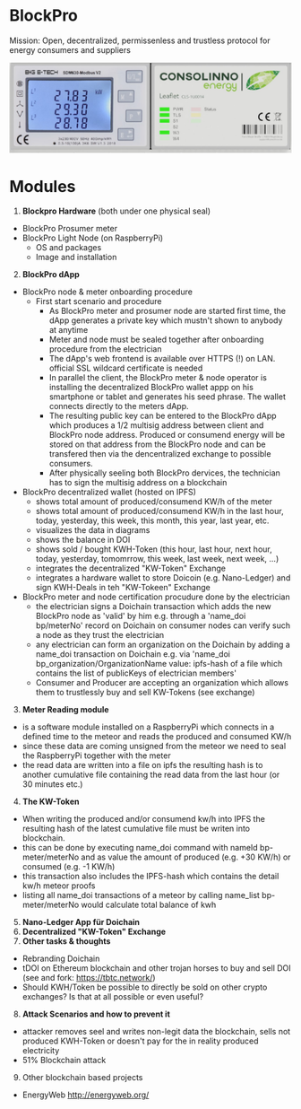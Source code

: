 # BlockPro
Mission: Open, decentralized, permissenless and trustless protocol for energy consumers and suppliers

![Consollino Prosumer Node](./Consollino.png)

# Modules
1. **Blockpro Hardware** (both under one physical seal)
  - BlockPro Prosumer meter
  - BlockPro Light Node (on RaspberryPi)
    - OS and packages
    - Image and installation
2. **BlockPro dApp**
  - BlockPro node & meter onboarding procedure
    - First start scenario and procedure
      - As BlockPro meter and prosumer node are started first time, the dApp generates a private key which mustn't shown to anybody at anytime
      - Meter and node must be sealed together after onboarding procedure from the electrician
      - The dApp's web frontend is available over HTTPS (!) on LAN. official SSL wildcard certificate is needed
      - In parallel the client, the BlockPro meter & node operator is installing the decentralized BlockPro wallet appp on his smartphone or tablet and generates his seed phrase. The wallet connects directly to the meters dApp.
      - The resulting public key can be entered to the BlockPro dApp which produces a 1/2 multisig address between client and BlockPro node address. Produced or consumend energy will be stored on that address from the BlockPro node and can be transfered then via the dencentralized exchange to possible consumers.
      - After physically seeling both BlockPro dervices, the technician has to sign the multisig address on a blockchain
  - BlockPro decentralized wallet (hosted on IPFS)
      - shows total amount of produced/consumend KW/h of the meter
      - shows total amount of produced/consumend KW/h in the last hour, today, yesterday, this week, this month, this year, last year, etc.
      - visualizes the data in diagrams
      - shows the balance in DOI
      - shows sold / bought KWH-Token (this hour, last hour, next hour, today, yesterday, tomomrrow, this week, last week, next week, ...)
      - integrates the decentralized "KW-Token" Exchange
      - integrates a hardware wallet to store Doicoin (e.g. Nano-Ledger) and sign KWH-Deals in teh "KW-Tokeen" Exchange
  - BlockPro meter and node certification procudure done by the electrician
      - the electrician signs a Doichain transaction which adds the new BlockPro node as 'valid' by him e.g. through a 'name_doi bp/meterNo' record on Doichain on consumer nodes can verify such a node as they trust the electrician
      - any electrician can form an organization on the Doichain by adding a name_doi transaction on Doichain e.g. via 'name_doi bp_organization/OrganizationName value: ipfs-hash of a file which contains the list of publicKeys of electrician members'
      - Consumer and Producer are accepting an organization which allows them to trustlessly buy and sell KW-Tokens (see exchange)
3. **Meter Reading module**
  - is a software module installed on a RaspberryPi which connects in a defined time to the meteor and reads the produced and consumed KW/h
  - since these data are coming unsigned from the meteor we need to seal the RaspberryPi together with the meter
  - the read data are written into a file on ipfs the resulting hash is to another cumulative file containing the read data from the last hour (or 30 minutes etc.)
4. **The KW-Token**
  - When writing the produced and/or consumend kw/h into IPFS the resulting hash of the latest cumulative file must be writen into blockchain. 
  - this can be done by executing name_doi command with nameId bp-meter/meterNo and as value the amount of produced (e.g. +30 KW/h) or consumed (e.g. -1 KW/h)
  - this transaction also includes the IPFS-hash which contains the detail kw/h meteor proofs
  - listing all name_doi transactions of a meteor by calling name_list bp-meter/meterNo would calculate total balance of kwh
5. **Nano-Ledger App für Doichain**
6. **Decentralized "KW-Token" Exchange**
7. **Other tasks & thoughts**
  - Rebranding Doichain
  - tDOI on Ethereum blockchain and other trojan horses to buy and sell DOI (see and fork: https://tbtc.network/) 
  - Should KWH/Token be possible to directly be sold on other crypto exchanges? Is that at all possible or even useful? 
8. **Attack Scenarios and how to prevent it**
  - attacker removes seel and writes non-legit data the blockchain, sells not produced KWH-Token or doesn't pay for the in reality produced electricity
  - 51% Blockchain attack
9. Other blockchain based projects
  - EnergyWeb http://energyweb.org/
